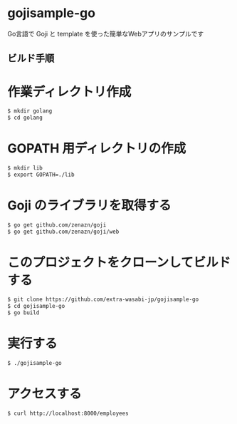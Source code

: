 # gojisample-go
Go言語で Goji と template を使った簡単なWebアプリのサンプルです

## ビルド手順

# 作業ディレクトリ作成
```bash
$ mkdir golang
$ cd golang
```

# GOPATH 用ディレクトリの作成
```bash
$ mkdir lib
$ export GOPATH=./lib
```

# Goji のライブラリを取得する
```bash
$ go get github.com/zenazn/goji
$ go get github.com/zenazn/goji/web
```

# このプロジェクトをクローンしてビルドする
```bash
$ git clone https://github.com/extra-wasabi-jp/gojisample-go
$ cd gojisample-go
$ go build
```

# 実行する
```bash
$ ./gojisample-go
```

# アクセスする
```bash
$ curl http://localhost:8000/employees
```
